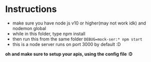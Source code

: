 # Instructions
 - make sure you have node js v10 or higher(may not work idk) and nodemon global
 - while in this folder, type npm install
 - then run this from the same folder
 ``` DEBUG=mock-ser:* npm start ```
 - this is a node server runs on port 3000 by default :D

  <b> oh and make sure to setup your apis, using the config file :D
